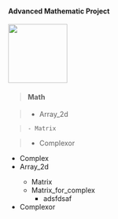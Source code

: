 #### Advanced Mathematic Project ####

<img src="https://coding.net/static/project_icon/scenery-1.png" width="120" height="120" align=center />

> #### Math ####

> -	Array_2d<T>

>     -	Matrix

> -	Complexor

-	Complex
-	Array_2d<T>
    -	Matrix
    -	Matrix_for_complex
        -	adsfdsaf
-	Complexor


